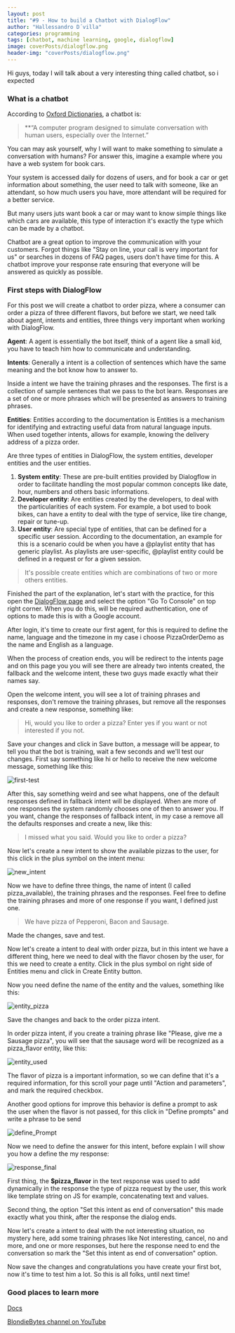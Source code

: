 ```yaml
---
layout: post
title: "#9 - How to build a Chatbot with DialogFlow"
author: "Hallessandro D´villa"
categories: programming
tags: [chatbot, machine learning, google, dialogflow]
image: coverPosts/dialogflow.png
header-img: "coverPosts/dialogflow.png"
---
```

Hi guys, today I will talk about a very interesting thing called chatbot, so i expected 

### What is a chatbot

According to [Oxford Dictionaries](https://en.oxforddictionaries.com/definition/chatbot), a chatbot is:

> **“A computer program designed to simulate conversation with human users, especially over the Internet.” 

You can may ask yourself, why I will want to make something to simulate a conversation with humans? For answer this, imagine a example where you have a web system for book cars. 

Your system is accessed daily for dozens of users, and for book a car or get information about something, the user need to talk with someone, like an attendant,  so how much users you have, more attendant will be required for a better service. 

But many users juts want book a car or may want  to know simple things like which cars are available, this type of interaction it's exactly the type which can be made by a chatbot.

Chatbot are a great option to improve the communication with your customers. Forgot things like "Stay on line, your call is very important for us" or searches in dozens of FAQ pages, users don't have time for this. A chatbot improve your response rate ensuring that everyone will be answered as quickly as possible. 

### First steps with DialogFlow

For this post we will create a chatbot to order pizza, where a consumer can order a pizza of three different flavors, but before we start, we need talk about agent, intents and entities, three things very important when working with DialogFlow. 

**Agent**: A agent is essentially the bot itself, think of a agent like a small kid, you have to teach him how to communicate and understanding. 

**Intents**: Generally a intent is a collection of sentences which have the same meaning and the bot know how to answer to. 

Inside a intent we have the training phrases and the responses. The first is a collection of sample sentences that we pass to the bot learn. Responses are a set of one or more phrases which will be presented as answers to training phrases. 

**Entities**: Entities according to the documentation is Entities is a mechanism for identifying and extracting useful data from natural language inputs.  When used together intents, allows for example, knowing the delivery address of a pizza order. 

Are three types of entities in DialogFlow, the system entities, developer entities and the user entities. 

1. **System entity**: These are pre-built entities provided by Dialogflow in order to facilitate handling the most popular common concepts like date, hour, numbers and others basic informations. 
2. **Developer entity**: Are entities created by the developers, to deal with the particularities of each system. For example, a bot used to book bikes, can have a entity to deal with the type of service, like tire change, repair or tune-up.
3. **User entity**: Are special type of entities, that can be defined for a specific user session. According to the documentation, an example for this is a scenario could be when you have a @playlist entity that has generic playlist. As playlists are user-specific, @playlist entity could be defined in a request or for a given session.

> It's possible create entities which are combinations of two or more others entities. 

Finished the part of the explanation, let's start with the practice, for this open the [DialogFlow page](https://dialogflow.com/) and select the option "Go To Console" on top right corner. When you do this, will be required authentication, one of options to made this is with a Google account. 

After login, it's time to create our first agent, for this is required to define the name, language and the timezone in my case i choose PizzaOrderDemo as the name and English as a language. 

When the process of creation ends, you will be redirect to the intents page and on this page you you will see there are already two intents created, the fallback and the welcome intent, these two guys made exactly what their names say. 

Open the welcome intent, you will see a lot of training phrases and responses, don't remove the training phrases, but remove all the responses and create a new response, something like:

> Hi, would you like to order a pizza? Enter yes if you want or not interested if you not.

Save your changes and click in Save button, a message will be appear, to tell you that the bot is training, wait a few seconds and we'll test our changes. First say something like hi or hello to receive the new welcome message, something like this: 

![first-test](../assets/img/post9/first-test.png)

After this, say something weird and see what happens, one of the default responses defined in fallback intent will be displayed. When are more of one responses the system randomly chooses one of then to answer you. If you want, change the responses of fallback intent, in my case a remove all the defaults responses and create a new, like this: 

> I missed what you said. Would you like to order a pizza?

Now let's create a new intent to show the available pizzas to the user, for this click in the plus symbol on the intent menu:

![new_intent](../assets/img/post9/new_intent.png)

Now we have to define three things, the name of intent (I called pizza_available), the training phrases and the responses. Feel free to define the training phrases and more of one response if you want, I defined just one.

>  We have pizza of Pepperoni, Bacon and Sausage.

Made the changes, save and test. 

Now let's create a intent to deal with order pizza, but in this intent we have a different thing, here we need to deal with the flavor chosen by the user, for this we need to create a entity. Click in the plus symbol on right side of Entities menu and click in Create Entity button. 

Now you need define the name of the entity and the values, something like this:

 ![entity_pizza](../assets/img/post9/entity_pizza.png)

Save the changes and back to the order pizza intent. 

In order pizza intent, if you create a training phrase like "Please, give me a Sausage pizza", you will see that the sausage word will be recognized as a pizza_flavor entity, like this:

![entity_used](../assets/img/post9/entity_used.png)

The flavor of pizza is a important information, so we can define that it's a  required information, for this scroll your page until "Action and parameters", and mark the required checkbox. 

Another good options for improve this behavior is define a prompt to ask the user when the flavor is not passed, for this click in "Define prompts" and write a phrase to be send

![define_Prompt](../assets/img/post9/define_Prompt.png) 

Now we need to define the answer for this intent, before explain I will show you how a define the my response: 

![response_final](../assets/img/post9/response_final.png)

First thing, the **$pizza_flavor** in the text response was used to add dynamically in the response the type of pizza request by the user, this work like template string on JS for example, concatenating text and values. 

Second thing, the option "Set this intent as end of conversation" this made exactly what you think, after the response the dialog ends. 

Now let's create a intent to deal with the not interesting situation, no mystery here, add some training phrases like Not interesting, cancel, no and more, and one or more responses, but here the response need to end the conversation so mark the "Set this intent as end of conversation" option. 

Now save the changes and congratulations you have create your first bot, now it's time to test him a lot. So this is all folks, until next time!  

### Good places to learn more

[Docs](https://dialogflow.com/docs)

[BlondieBytes channel on YouTube](https://www.youtube.com/watch?v=yFyNouueu2g)

